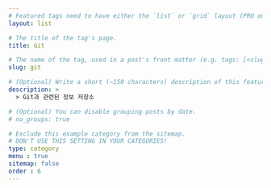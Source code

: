 ```yaml
---
# Featured tags need to have either the `list` or `grid` layout (PRO only).
layout: list

# The title of the tag's page.
title: Git

# The name of the tag, used in a post's front matter (e.g. tags: [<slug>]).
slug: git

# (Optional) Write a short (~150 characters) description of this featured tag.
description: >
  > Git과 관련된 정보 저장소

# (Optional) You can disable grouping posts by date.
# no_groups: true

# Exclude this example category from the sitemap.
# DON'T USE THIS SETTING IN YOUR CATEGORIES!
type: category
menu : true
sitemap: false
order : 6
---
```


